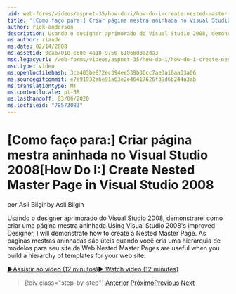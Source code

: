 ```yaml
---
uid: web-forms/videos/aspnet-35/how-do-i/how-do-i-create-nested-master-page-in-visual-studio-2008
title: '[Como faço para:] Criar página mestra aninhada no Visual Studio 2008 | Microsoft Docs'
author: rick-anderson
description: Usando o designer aprimorado do Visual Studio 2008, demonstrarei como criar uma página mestra aninhada. As páginas mestras aninhadas são úteis quando você cria uma hierarquia...
ms.author: riande
ms.date: 02/14/2008
ms.assetid: 0cab7010-e60e-4a18-9750-61068d3a2da3
msc.legacyurl: /web-forms/videos/aspnet-35/how-do-i/how-do-i-create-nested-master-page-in-visual-studio-2008
msc.type: video
ms.openlocfilehash: 3ca403be872ec394ee539b36cc7ae3a16aa33a06
ms.sourcegitcommit: e7e91932a6e91a63e2e46417626f39d6b244a3ab
ms.translationtype: MT
ms.contentlocale: pt-BR
ms.lasthandoff: 03/06/2020
ms.locfileid: "78573083"
---
```

# <a name="how-do-i-create-nested-master-page-in-visual-studio-2008"></a><span data-ttu-id="55685-104">[Como faço para:] Criar página mestra aninhada no Visual Studio 2008</span><span class="sxs-lookup"><span data-stu-id="55685-104">[How Do I:] Create Nested Master Page in Visual Studio 2008</span></span>

<span data-ttu-id="55685-105">por Asli Bilgin</span><span class="sxs-lookup"><span data-stu-id="55685-105">by Asli Bilgin</span></span>

<span data-ttu-id="55685-106">Usando o designer aprimorado do Visual Studio 2008, demonstrarei como criar uma página mestra aninhada.</span><span class="sxs-lookup"><span data-stu-id="55685-106">Using Visual Studio 2008's improved Designer, I will demonstrate how to create a Nested Master Page.</span></span> <span data-ttu-id="55685-107">As páginas mestras aninhadas são úteis quando você cria uma hierarquia de modelos para seu site da Web.</span><span class="sxs-lookup"><span data-stu-id="55685-107">Nested Master Pages are useful when you build a hierarchy of templates for your web site.</span></span>

[<span data-ttu-id="55685-108">&#9654;Assistir ao vídeo (12 minutos)</span><span class="sxs-lookup"><span data-stu-id="55685-108">&#9654; Watch video (12 minutes)</span></span>](https://channel9.msdn.com/Blogs/ASP-NET-Site-Videos/how-do-i-create-nested-master-page-in-visual-studio-2008)

> [!div class="step-by-step"]
> <span data-ttu-id="55685-109">[Anterior](how-do-i-create-a-master-page-in-visual-studio-2008.md)
> [Próximo](how-do-i-cascading-style-sheets-in-visual-studio-2008.md)</span><span class="sxs-lookup"><span data-stu-id="55685-109">[Previous](how-do-i-create-a-master-page-in-visual-studio-2008.md)
[Next](how-do-i-cascading-style-sheets-in-visual-studio-2008.md)</span></span>
